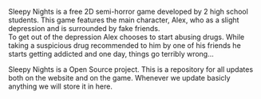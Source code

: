 Sleepy Nights is a free 2D semi-horror game developed by 2 high school students. 
This game features the main character, Alex, who as a slight depression and is surrounded by fake friends.   
To get out of the depression Alex chooses to start abusing drugs. 
While taking a suspicious drug recommended to him by one of his friends he starts getting addicted and one day, things go terribly wrong...

Sleepy Nights is a Open Source project.
This is a repository for all updates both on the website and on the game.
Whenever we update basicly anything we will store it in here.
